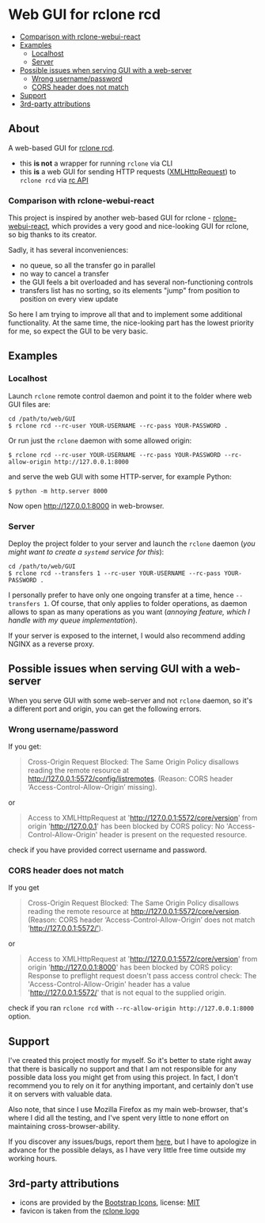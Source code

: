 # Web GUI for rclone rcd

- [Comparison with rclone-webui-react](#comparison-with-rclone-webui-react)
- [Examples](#examples)
  - [Localhost](#localhost)
  - [Server](#server)
- [Possible issues when serving GUI with a web-server](#possible-issues-when-serving-gui-with-a-web-server)
  - [Wrong username/password](#wrong-usernamepassword)
  - [CORS header does not match](#cors-header-does-not-match)
- [Support](#support)
- [3rd-party attributions](#3rd-party-attributions)

## About

A web-based GUI for [rclone rcd](https://rclone.org/commands/rclone_rcd/).

- this **is not** a wrapper for running `rclone` via CLI
- this **is** a web GUI for sending HTTP requests ([XMLHttpRequest](https://developer.mozilla.org/en-US/docs/Web/API/XMLHttpRequest)) to `rclone rcd` via [rc API](https://rclone.org/rc/)

### Comparison with rclone-webui-react

This project is inspired by another web-based GUI for rclone - [rclone-webui-react](https://github.com/rclone/rclone-webui-react), which provides a very good and nice-looking GUI for rclone, so big thanks to its creator.

Sadly, it has several inconveniences:

- no queue, so all the transfer go in parallel
- no way to cancel a transfer
- the GUI feels a bit overloaded and has several non-functioning controls
- transfers list has no sorting, so its elements "jump" from position to position on every view update

So here I am trying to improve all that and to implement some additional functionality. At the same time, the nice-looking part has the lowest priority for me, so expect the GUI to be very basic.

## Examples

### Localhost

Launch `rclone` remote control daemon and point it to the folder where web GUI files are:

```
cd /path/to/web/GUI
$ rclone rcd --rc-user YOUR-USERNAME --rc-pass YOUR-PASSWORD .
```

Or run just the `rclone` daemon with some allowed origin:

```
$ rclone rcd --rc-user YOUR-USERNAME --rc-pass YOUR-PASSWORD --rc-allow-origin http://127.0.0.1:8000
```

and serve the web GUI with some HTTP-server, for example Python:

```
$ python -m http.server 8000
```

Now open http://127.0.0.1:8000 in web-browser.

### Server

Deploy the project folder to your server and launch the `rclone` daemon (*you might want to create a `systemd` service for this*):

```
cd /path/to/web/GUI
$ rclone rcd --transfers 1 --rc-user YOUR-USERNAME --rc-pass YOUR-PASSWORD .
```

I personally prefer to have only one ongoing transfer at a time, hence `--transfers 1`. Of course, that only applies to folder operations, as daemon allows to span as many operations as you want (*annoying feature, which I handle with my queue implementation*).

If your server is exposed to the internet, I would also recommend adding NGINX as a reverse proxy.

## Possible issues when serving GUI with a web-server

When you serve GUI with some web-server and not `rclone` daemon, so it's a different port and origin, you can get the following errors.

### Wrong username/password

If you get:

> Cross-Origin Request Blocked: The Same Origin Policy disallows reading the remote resource at http://127.0.0.1:5572/config/listremotes. (Reason: CORS header ‘Access-Control-Allow-Origin’ missing).

or

> Access to XMLHttpRequest at 'http://127.0.0.1:5572/core/version' from origin 'http://127.0.0.1' has been blocked by CORS policy: No 'Access-Control-Allow-Origin' header is present on the requested resource.

check if you have provided correct username and password.

### CORS header does not match

If you get

> Cross-Origin Request Blocked: The Same Origin Policy disallows reading the remote resource at http://127.0.0.1:5572/core/version. (Reason: CORS header ‘Access-Control-Allow-Origin’ does not match ‘http://127.0.0.1:5572/’).

or

> Access to XMLHttpRequest at 'http://127.0.0.1:5572/core/version' from origin 'http://127.0.0.1:8000' has been blocked by CORS policy: Response to preflight request doesn't pass access control check: The 'Access-Control-Allow-Origin' header has a value 'http://127.0.0.1:5572/' that is not equal to the supplied origin.

check if you ran `rclone rcd` with `--rc-allow-origin http://127.0.0.1:8000` option.

## Support

I've created this project mostly for myself. So it's better to state right away that there is basically no support and that I am not responsible for any possible data loss you might get from using this project. In fact, I don't recommend you to rely on it for anything important, and certainly don't use it on servers with valuable data.

Also note, that since I use Mozilla Firefox as my main web-browser, that's where I did all the testing, and I've spent very little to none effort on maintaining cross-browser-ability.

If you discover any issues/bugs, report them [here](https://github.com/retifrav/rclone-rc-web-gui/issues), but I have to apologize in advance for the possible delays, as I have very little free time outside my working hours.

## 3rd-party attributions

- icons are provided by the [Bootstrap Icons](https://icons.getbootstrap.com/), license: [MIT](https://github.com/twbs/icons/blob/master/LICENSE.md)
- favicon is taken from the [rclone logo](https://rclone.org/img/logo_on_dark__horizontal_color.svg)
